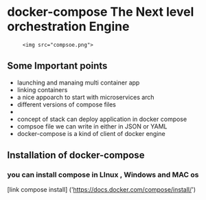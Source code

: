 # docker-compose The Next level orchestration Engine 
 
         <img src="compsoe.png">
##  Some Important points 

<ul>
  <li> launching and manaing multi container app </li>
  <li> linking containers </li>
  <li> a nice appoarch to start with microservices arch </li>
  <li> different versions of compose files <li>
  <li> concept of stack can deploy application in docker compose </li>
  <li> compsoe file we can write in either in JSON or YAML </li>
  <li> docker-compose is a kind of client of docker engine </li>
 </ul>
 
 ## Installation of docker-compose  
 
 ### you can install compose in LInux , Windows and MAC os 

[link compose install] ('https://docs.docker.com/compose/install/')


 
 
